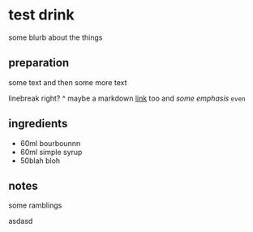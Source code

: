 # test drink

some blurb about the things

## preparation

some text
and then some more text

linebreak right? ^
maybe a markdown [link](https://protocol.kitchen) too and *some* _emphasis_ `even`

## ingredients


- 60ml bourbounnn
- 60ml simple syrup
- 50blah bloh

## notes

some
ramblings

asdasd

